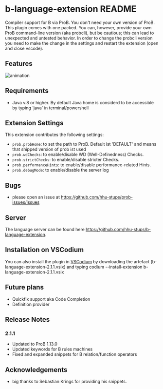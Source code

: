 # b-language-extension README

Compiler support for B via ProB. You don't need your own version of ProB. This plugin comes with one packed.
You can, however, provide your own ProB command-line version (aka probcli), but be cautious; this can lead to unexpected and untested behavior.
In order to change the probcli version you need to make the change in the settings and restart the extension (open and close vscode).

## Features

![animation](https://raw.githubusercontent.com/hhu-stups/b-language-extension/master/media/screencaputer.gif)


## Requirements

- Java v.8 or higher. By default Java home is considerd to be accessible by typing 'java' in terminal/powershell


## Extension Settings

This extension contributes the following settings:

* `prob.probHome`: to set the path to ProB. Default ist 'DEFAULT' and means that shipped version of prob ist used
* `prob.wdChecks`: to enable/disable WD (Well-Definedness) Checks. 
* `prob.strictChecks`: to enable/disable stricter Checks. 
* `prob.performanceHints`: to enable/disable performance-related Hints.
* `prob.debugMode`: to enable/disable the server log


## Bugs
- please open an issue at https://github.com/hhu-stups/prob-issues/issues

## Server
The language server can be found here https://github.com/hhu-stups/b-language-extension. 

## Installation on VSCodium

You can also install the plugin in [VSCodium](https://vscodium.com) by downloading the artefact (b-language-extension-2.1.1.vsix) and typing
 codium --install-extension b-language-extension-2.1.1.vsix 

## Future plans
- Quickfix support aka Code Completion
- Definition provider


## Release Notes

### 2.1.1

- Updated to ProB 1.13.0
- Updated keywords for B rules machines
- Fixed and expanded snippets for B relation/function operators

## Acknowledgements

- big thanks to Sebastian Krings for providing his snippets.